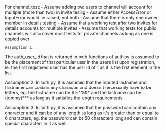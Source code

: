 For channel_test:
    - Assume adding two users to channel will account for multiple (more than two) in invite tesing 
    - Assume either AccessError or InputError would be raised, not both
    - Assume that there is only one owner member in details testing
    - Assume that a working test after two invites for details accounts for multiple invites 
    - Assume that working tests for public channels will also cover most tests for private channels as long as
      one is copied over

    Assumption 1:
The auth_user_id that is returned in both functions of auth.py is assumed to be the placement of that particular user in the users list upon registration, ie. the first registered user has the user id of 1 as it is the first element in the list.

Assumption 2:
In auth.py, it is assumed that the inputed lastname and firstname can contain any character and doesn't necessarily have to be letters, eg. the firstname can be $%^^&&* and the lastname can be (tommy)*** as long as it satisfies the length requirements

Assumption 3:
In auth.py, it is assumed that the password can contain any character and it can be of any length as long as it's greater than or equal to 6 characters, eg. the password can be 50 characters long and can contain special characters in it as well.

